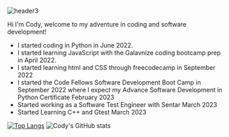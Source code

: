 ![header3](https://user-images.githubusercontent.com/103235685/210416882-474ee79c-90fd-490d-9130-d47de20395d0.png)

Hi I'm Cody, welcome to my adventure in coding and software development!

- I started coding in Python in June 2022.
- I started learning JavaScript with the Galavnize coding bootcamp prep in April 2022.
- I started learning html and CSS through freecodecamp in September 2022
- I started the Code Fellows Software Development Boot Camp in September 2022 where I expect my Advance Software Development in Python Certificate February 2023
- Started working as a Software Test Engineer with Sentar March 2023
- Started Learning C++ and Gtest March 2023

[![Top Langs](https://github-readme-stats.vercel.app/api/top-langs/?username=CodydeLaTorre&langs_count=8)](https://github.com/anuraghazra/github-readme-stats)
![Cody's GitHub stats](https://github-readme-stats.vercel.app/api?username=CodyDeLaTorre&show_icons=true&theme=dark)
